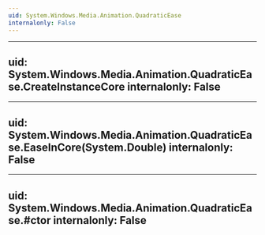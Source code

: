 ```yaml
---
uid: System.Windows.Media.Animation.QuadraticEase
internalonly: False
---
```


---
uid: System.Windows.Media.Animation.QuadraticEase.CreateInstanceCore
internalonly: False
---

---
uid: System.Windows.Media.Animation.QuadraticEase.EaseInCore(System.Double)
internalonly: False
---

---
uid: System.Windows.Media.Animation.QuadraticEase.#ctor
internalonly: False
---
